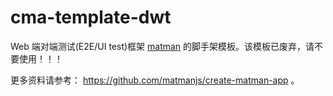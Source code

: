 # cma-template-dwt

Web 端对端测试(E2E/UI test)框架 [matman](https://github.com/matmanjs/matman) 的脚手架模板。该模板已废弃，请不要使用！！！ 

更多资料请参考： https://github.com/matmanjs/create-matman-app 。
